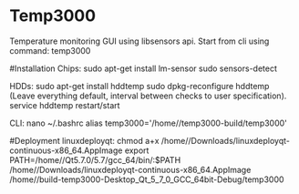 # Temp3000
Temperature monitoring GUI using libsensors api.
Start from cli using command: temp3000

#Installation
Chips:
sudo apt-get install lm-sensor
sudo sensors-detect

HDDs:
sudo apt-get install hddtemp
sudo dpkg-reconfigure hddtemp
(Leave everything default, interval between checks to user specification).
service hddtemp restart/start

CLI:
nano ~/.bashrc
alias temp3000='/home/<user>/temp3000-build/temp3000'

#Deployment
linuxdeployqt:
chmod a+x /home/<user>/Downloads/linuxdeployqt-continuous-x86_64.AppImage 
export PATH=/home/<user>/Qt5.7.0/5.7/gcc_64/bin/:$PATH
/home/<user>/Downloads/linuxdeployqt-continuous-x86_64.AppImage /home/<user>/build-temp3000-Desktop_Qt_5_7_0_GCC_64bit-Debug/temp3000

